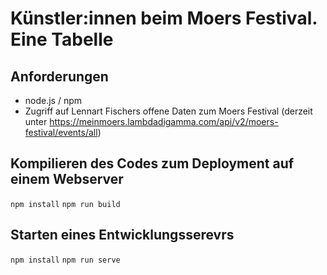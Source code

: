 # Künstler:innen beim Moers Festival. Eine Tabelle

## Anforderungen 

* node.js / npm
* Zugriff auf Lennart Fischers offene Daten zum Moers Festival (derzeit unter https://meinmoers.lambdadigamma.com/api/v2/moers-festival/events/all)

## Kompilieren des Codes zum Deployment auf einem Webserver

`npm install`
`npm run build`

## Starten eines Entwicklungsserevrs

`npm install`
`npm run serve`